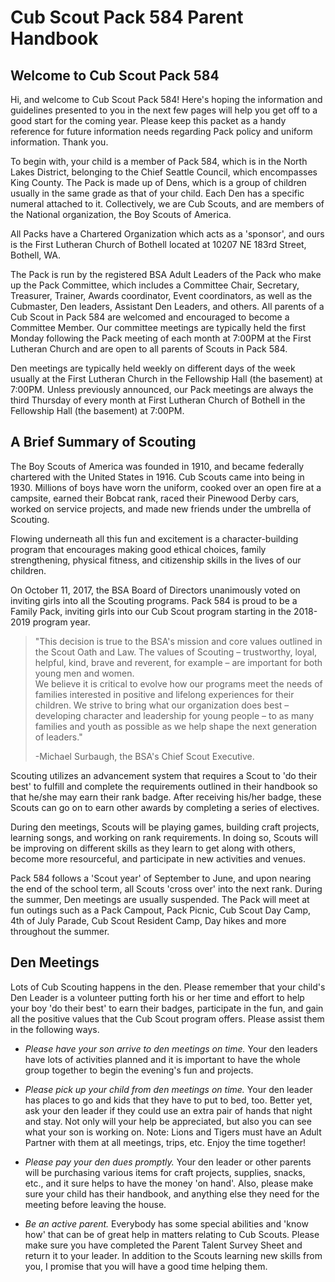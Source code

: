 # Cub Scout Pack 584 Parent Handbook

## Welcome to Cub Scout Pack 584

Hi, and welcome to Cub Scout Pack 584! 
Here's hoping the information and guidelines presented to you in the next few pages will help you get off to a good start
for the coming year. Please keep this packet as a handy reference for future information needs regarding Pack policy and
uniform information. Thank you.

To begin with, your child is a member of Pack 584, which is in the North Lakes District, belonging to the Chief Seattle Council,
which encompasses King County. The Pack is made up of Dens, which is a group of children usually in the same grade as that
of your child.  Each Den has a specific numeral attached to it. Collectively, we are Cub Scouts, and are members of the
National organization, the Boy Scouts of America.

All Packs have a Chartered Organization which acts as a 'sponsor', and ours is the First Lutheran Church of Bothell located
at 10207 NE 183rd Street, Bothell, WA. 

The Pack is run by the registered BSA Adult Leaders of the Pack who make up the Pack Committee, which includes a
Committee Chair, Secretary, Treasurer, Trainer, Awards coordinator, Event coordinators, as well as the Cubmaster, Den leaders,
Assistant Den Leaders, and others. All parents of a Cub Scout in Pack 584 are welcomed and encouraged to become a Committee Member. 
Our committee meetings are typically held the first Monday following the Pack meeting of each month at 7:00PM at
the First Lutheran Church and are open to all parents of Scouts in Pack 584.

Den meetings are typically held weekly on different days of the week usually at the First Lutheran Church in the Fellowship
Hall (the basement) at 7:00PM. Unless previously announced, our Pack meetings are always the third Thursday of every month at
First Lutheran Church of Bothell in the Fellowship Hall (the basement) at 7:00PM.

## A Brief Summary of Scouting

The Boy Scouts of America was founded in 1910, and became federally chartered with the United States in 1916.
Cub Scouts came into being in 1930. Millions of boys have worn the uniform, cooked over an open fire at a campsite,
earned their Bobcat rank, raced their Pinewood Derby cars, worked on service projects, and made new friends under the
umbrella of Scouting.

Flowing underneath all this fun and excitement is a character-building program that encourages making good ethical choices,
family strengthening, physical fitness, and citizenship skills in the lives of our children.

On October 11, 2017, the BSA Board of Directors unanimously voted on inviting girls into all the Scouting programs.
Pack 584 is proud to be a Family Pack, inviting girls into our Cub Scout program starting in the 2018-2019 program year.

>"This decision is true to the BSA's mission and core values outlined in the Scout Oath and Law.
>The values of Scouting – trustworthy, loyal, helpful, kind, brave and reverent, for example – are important for
>both young men and women.  
>We believe it is critical to evolve how our programs meet the needs of families interested in positive and lifelong experiences
>for their children. We strive to bring what our organization does best – developing character and leadership for young people – 
>to as many families and youth as possible as we help shape the next generation of leaders."
>
>-Michael Surbaugh, the BSA's Chief Scout Executive.

Scouting utilizes an advancement system that requires a Scout to 'do their best' to fulfill and complete the requirements
outlined in their handbook so that he/she may earn their rank badge. After receiving his/her badge, these Scouts can go on
to earn other awards by completing a series of electives. 

During den meetings, Scouts will be playing games, building craft projects, learning songs, and working on rank
requirements.  In doing so, Scouts will be improving on different skills as they learn to get along with others,
become more resourceful, and participate in new activities and venues. 

Pack 584 follows a 'Scout year' of September to June, and upon nearing the end of the school term, all Scouts 'cross over'
into the next rank. During the summer, Den meetings are usually suspended.  The Pack will meet at fun outings such as a
Pack Campout, Pack Picnic, Cub Scout Day Camp, 4th of July Parade, Cub Scout Resident Camp, Day hikes and more
throughout the summer. 

## Den Meetings

Lots of Cub Scouting happens in the den. Please remember that your child's Den Leader is a volunteer putting
forth his or her time and effort to help your boy 'do their best' to earn their badges, participate in the fun,
and gain all the positive values that the Cub Scout program offers. Please assist them in the following ways.

* _Please have your son arrive to den meetings on time._ Your den leaders have lots of activities planned
and it is important to have the whole group together to begin the evening's fun and projects.

* _Please pick up your child from den meetings on time._ Your den leader has places to go and kids that they
have to put to bed, too. Better yet, ask your den leader if they could use an extra pair of hands that night
and stay. Not only will your help be appreciated, but also you can see what your son is working on.  Note: 
Lions and Tigers must have an Adult Partner with them at all meetings, trips, etc. Enjoy the time together!

* _Please pay your den dues promptly._ Your den leader or other parents will be purchasing various items for
craft projects, supplies, snacks, etc., and it sure helps to have the money 'on hand'. Also, please make sure
your child has their handbook, and anything else they need for the meeting before leaving the house.

* _Be an active parent._ Everybody has some special abilities and 'know how' that can be of great help in
matters relating to Cub Scouts. Please make sure you have completed the Parent Talent Survey Sheet and return
it to your leader. In addition to the Scouts learning new skills from you, I promise that you will have a good
time helping them. 

